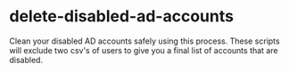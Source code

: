 # delete-disabled-ad-accounts
Clean your disabled AD accounts safely using this process. These scripts will exclude two csv's of users to give you a final list of accounts that are disabled. 
